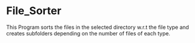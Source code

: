 # File_Sorter
This Program sorts the files in the selected directory w.r.t the file type and creates subfolders depending on the number of files of each type. 

